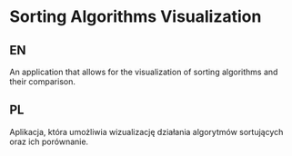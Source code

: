 # Sorting Algorithms Visualization

## EN

An application that allows for the visualization of sorting algorithms and their comparison.

## PL

Aplikacja, która umożliwia wizualizację działania algorytmów sortujących oraz ich porównanie.
